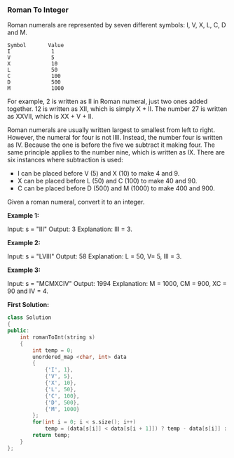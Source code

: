 ### Roman To Integer

Roman numerals are represented by seven different symbols: I, V, X, L, C, D and M.

```
Symbol       Value
I             1
V             5
X             10
L             50
C             100
D             500
M             1000
```

For example, 2 is written as II in Roman numeral, just two ones added together. 12 is written as XII, which is simply X + II. The number 27 is written as XXVII, which is XX + V + II.

Roman numerals are usually written largest to smallest from left to right. However, the numeral for four is not IIII. Instead, the number four is written as IV. Because the one is before the five we subtract it making four. The same principle applies to the number nine, which is written as IX. There are six instances where subtraction is used:

<ul style="list-style-type: square;">
<li>I can be placed before V (5) and X (10) to make 4 and 9.</li>
<li>X can be placed before L (50) and C (100) to make 40 and 90.</li>
<li>C can be placed before D (500) and M (1000) to make 400 and 900.</li>
</ul>

Given a roman numeral, convert it to an integer.

<strong>Example 1:</strong>

Input: s = "III"
Output: 3
Explanation: III = 3.

<strong>Example 2:</strong>

Input: s = "LVIII"
Output: 58
Explanation: L = 50, V= 5, III = 3.

<strong>Example 3:</strong>

Input: s = "MCMXCIV"
Output: 1994
Explanation: M = 1000, CM = 900, XC = 90 and IV = 4.

<strong>First Solution:</strong>

```C++
class Solution 
{
public:
    int romanToInt(string s) 
    {
        int temp = 0;
        unordered_map <char, int> data 
        {
            {'I', 1},
            {'V', 5},
            {'X', 10},
            {'L', 50},
            {'C', 100},
            {'D', 500},
            {'M', 1000}
        };
        for(int i = 0; i < s.size(); i++)
            temp = (data[s[i]] < data[s[i + 1]]) ? temp - data[s[i]] : temp + data[s[i]];
        return temp;
    }
};
```